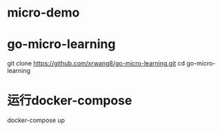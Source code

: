 # micro-demo
# go-micro-learning
git clone https://github.com/xrwang8/go-micro-learning.git
cd go-micro-learning
# 运行docker-compose
docker-compose up
